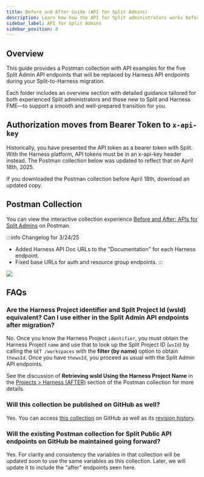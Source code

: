 ```yaml
---
title: Before and After Guide (API for Split Admins)
description: Learn how how the API for Split administrators works before and after your account migration.
sidebar_label: API for Split Admins
sidebar_position: 8
---
```


## Overview

This guide provides a Postman collection with API examples for the five Split Admin API endpoints that will be replaced by Harness API endpoints during your Split-to-Harness migration.

Each folder includes an overview section with detailed guidance tailored for both experienced Split administrators and those new to Split and Harness FME—to support a smooth and well-prepared transition for you. 

## Authorization moves from Bearer Token to `x-api-key`

Historically, you have presented the API token as a bearer token with Split. With the Harness platform, API tokens must be in an x-api-key header instead. The Postman collection below was updated to reflect that on April 18th, 2025. 

If you downloaded the Postman collection before April 18th, download an updated copy.

## Postman Collection

You can view the interactive collection experience [Before and After: APIs for Split Admins](https://www.postman.com/fme-tech-enablement/harness-fme/collection/evlmqcu/before-and-after-apis-for-split-admins) on Postman.

:::info Changelog for 3/24/25
 
  * Added Harness API Doc URLs to the "Documentation" for each Harness endpoint.
  * Fixed base URLs for auth and resource group endpoints.
:::

![](./static/postman.gif)

## FAQs

### Are the Harness Project identifier and Split Project Id (wsId) equivalent? Can I use either in the Split Admin API endpoints after migration?

No. Once you know the Harness Project `identifier`, you must obtain the Harness Project `name` and use that to look up the Split Project ID (`wsId`) by calling the `GET /workspaces` with the **filter (by name)** option to obtain `thewsId`. Once you have `thewsId`, you proceed as usual with the Split Admin API endpoints.  

See the discussion of **Retrieving wsId Using the Harness Project Name** in the [Projects > Harness (AFTER)](https://www.postman.com/fme-tech-enablement/harness-fme/documentation/evlmqcu/before-and-after-apis-for-split-admins?entity=folder-39aa2120-1aa4-4c0d-afc6-8679da5dd010) section of the Postman collection for more details.

### Will this collection be published on GitHub as well?

Yes. You can access [this collection](https://github.com/splitio/public-api-postman) on GitHub as well as its [revision history](https://github.com/splitio/public-api-postman/commits/main/Before%20and%20After-%20APIs%20for%20Split%20Admins.postman_collection%20from%20harness-fme.json).

### Will the existing Postman collection for Split Public API endpoints on GitHub be maintained going forward?

Yes. For clarity and consistency the variables in that collection will be updated soon to use the same variables as this collection. Later, we will update it to include the “after” endpoints seen here. 


